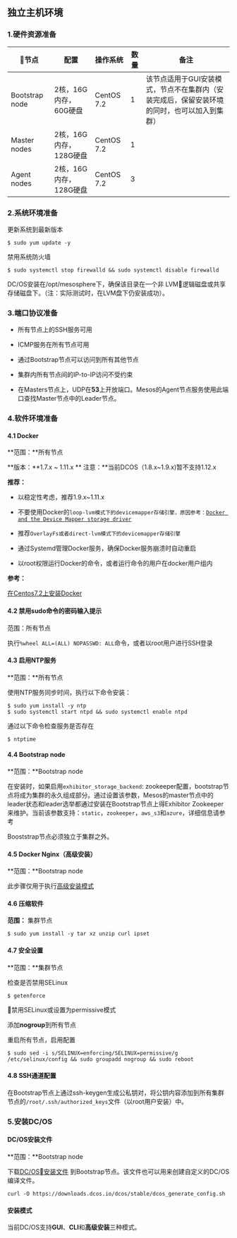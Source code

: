 ## 独立主机环境

### 1.硬件资源准备

| 节点 | 配置 | 操作系统 | 数量 | 备注 |
| --- | --- | --- | --- | --- |
| Bootstrap node | 2核，16G内存，60G硬盘 | CentOS 7.2 | 1 | 该节点适用于GUI安装模式，节点不在集群内（安装完成后，保留安装环境的同时，也可以加入到集群） |
| Master nodes | 2核，16G内存，128G硬盘 | CentOS 7.2 | 1 |  |
| Agent nodes | 2核，16G内存，128G硬盘 | CentOS 7.2 | 3 |  |

### 2.系统环境准备

更新系统到最新版本

```
$ sudo yum update -y
```

禁用系统防火墙

```
$ sudo systemctl stop firewalld && sudo systemctl disable firewalld
```

DC\/OS安装在\/opt\/mesosphere下，确保该目录在一个非 LVM逻辑磁盘或共享存储磁盘下。（注：实际测试时，在LVM盘下仍安装成功）。

### 3.端口协议准备

* 所有节点上的SSH服务可用

* ICMP服务在所有节点可用

* 通过Bootstrap节点可以访问到所有其他节点

* 集群内所有节点间的IP-to-IP访问不受约束

* 在Masters节点上，UDP在**53**上开放端口。Mesos的Agent节点服务使用此端口查找Master节点中的Leader节点。


### 4.软件环境准备

#### 4.1 Docker

**范围：**所有节点

**版本：**1.7.x ~ 1.11.x ** 注意：**当前DCOS（1.8.x~1.9.x)暂不支持1.12.x

**推荐：**

* 以稳定性考虑，推荐1.9.x~1.11.x

* 不要使用Docker的`loop-lvm模式下的devicemapper存储引擎，原因参考：`[`Docker and the Device Mapper storage driver`](https://docs.docker.com/engine/userguide/storagedriver/device-mapper-driver/)

* 推荐`OverlayFs或者direct-lvm模式下的devicemapper存储引擎`

* 通过Systemd管理Docker服务，确保Docker服务崩溃时自动重启

* 以root权限运行Docker的命令，或者运行命令的用户在docker用户组内


**参考：**

[在Centos7.2上安装Docker](/dcos-install-docker-on-centos.md)

#### 4.2 禁用sudo命令的密码输入提示

范围：所有节点

执行`%wheel ALL=(ALL) NOPASSWD: ALL`命令，或者以root用户进行SSH登录

#### 4.3 启用NTP服务

**范围：**所有节点

使用NTP服务同步时间，执行以下命令安装：

```
$ sudo yum install -y ntp
$ sudo systemctl start ntpd && sudo systemctl enable ntpd
```

通过以下命令检查服务是否存在

```
$ ntptime
```

#### 4.4 Bootstrap node

**范围：**Bootstrap node

在安装时，如果启用`exhibitor_storage_backend`: zookeeper配置，bootstrap节点将成为集群的永久组成部分。通过设置该参数，Mesos的master节点中的leader状态和leader选举都通过安装在Bootstrap节点上得Exhibitor Zookeeper来维护。当前该参数支持：`static`，`zookeeper`，`aws_s3`和`azure`，详细信息请参考

Booststrap节点必须独立于集群之外。

#### 4.5 Docker Nginx（高级安装）

**范围：**Bootstrap node

此步骤仅用于执行[高级安装模式](https://dcos.io/docs/1.8/administration/installing/custom/advanced/)

#### 4.6 压缩软件

**范围：** 集群节点

```
$ sudo yum install -y tar xz unzip curl ipset
```

#### 4.7 安全设置

**范围：**集群节点

检查是否禁用SELinux

```
$ getenforce
```

禁用SELinux或设置为permissive模式

添加**nogroup**到所有节点

重启所有节点，启用配置

```
$ sudo sed -i s/SELINUX=enforcing/SELINUX=permissive/g /etc/selinux/config && sudo groupadd nogroup && sudo reboot
```

#### 4.8 SSH通道配置

在Bootstrap节点上通过ssh-keygen生成公私钥对，将公钥内容添加到所有集群节点的`/root/.ssh/authorized_keys`文件（以root用户安装）中。

### 5.安装DC/OS

#### DC/OS安装文件

**范围：**Bootstrap node

下载[DC/OS安装文件](https://downloads.dcos.io/dcos/stable/dcos_generate_config.sh) 到Bootstrap节点。该文件也可以用来创建自定义的DC/OS编译文件。

```
curl -O https://downloads.dcos.io/dcos/stable/dcos_generate_config.sh
```

#### 安装模式

当前DC/OS支持**GUI**、**CLI**和**高级安装**三种模式。

